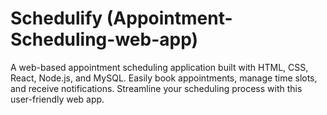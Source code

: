 # Schedulify (Appointment-Scheduling-web-app)
A web-based appointment scheduling application built with HTML, CSS, React, Node.js, and MySQL. Easily book appointments, manage time slots, and receive notifications. Streamline your scheduling process with this user-friendly web app.
